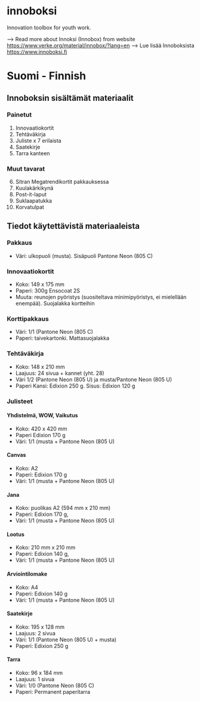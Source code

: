 # innoboksi
Innovation toolbox for youth work.

--> Read more about Innoksi (Innobox) from website https://www.verke.org/material/innobox/?lang=en
--> Lue lisää Innoboksista https://www.innoboksi.fi

# Suomi - Finnish


## Innoboksin sisältämät materiaalit

### Painetut
1. Innovaatiokortit
2. Tehtäväkirja
3. Juliste x 7 erilaista
4. Saatekirje
5. Tarra kanteen

### Muut tavarat  
6. Sitran Megatrendikortit pakkauksessa
7. Kuulakärkikynä
8. Post-it-laput
9. Suklaapatukka 
10. Korvatulpat

## Tiedot käytettävistä materiaaleista

### Pakkaus
* Väri: ulkopuoli (musta). Sisäpuoli Pantone Neon (805 C) 

### Innovaatiokortit
* Koko: 149 x 175 mm
* Paperi: 300g Ensocoat 2S 
* Muuta: reunojen pyöristys (suositeltava minimipyöristys, ei mielellään enempää). Suojalakka kortteihin

### Korttipakkaus
* Väri: 1/1 (Pantone Neon (805 C) 
* Paperi: taivekartonki. Mattasuojalakka

### Tehtäväkirja
* Koko: 148 x 210 mm
* Laajuus: 24 sivua + kannet (yht. 28)
* Väri 1/2 (Pantone Neon (805 U) ja musta/Pantone Neon (805 U) 
* Paperi Kansi: Edixion 250 g. Sisus: Edixion 120 g

### Julisteet

#### Yhdistelmä, WOW, Vaikutus
* Koko: 420 x 420 mm 
* Paperi Edixion 170 g 
* Väri: 1/1 (musta + Pantone Neon (805 U)

#### Canvas 
* Koko: A2
* Paperi: Edixion 170 g
* Väri: 1/1 (musta + Pantone Neon (805 U)

#### Jana 
* Koko: puolikas A2 (594 mm x 210 mm)
* Paperi: Edixion 170 g, 
* Väri: 1/1 (musta + Pantone Neon (805 U)

#### Lootus 
* Koko: 210 mm x 210 mm
* Paperi: Edixion 140 g, 
* Väri: 1/1 (musta + Pantone Neon (805 U)

#### Arviointilomake 
* Koko: A4
* Paperi: Edixion 140 g 
* Väri: 1/1 (musta + Pantone Neon (805 U)   

#### Saatekirje
* Koko: 195 x 128 mm
* Laajuus: 2 sivua
* Väri: 1/1 (Pantone Neon (805 U) + musta) 
* Paperi: Edixion 250 g

#### Tarra
* Koko: 96 x 184 mm
* Laajuus: 1 sivua
* Väri: 1/0 (Pantone Neon (805 C)
* Paperi: Permanent paperitarra
